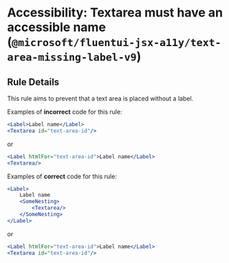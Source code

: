 # Accessibility: Textarea must have an accessible name (`@microsoft/fluentui-jsx-a11y/text-area-missing-label-v9`)

<!-- end auto-generated rule header -->

## Rule Details

This rule aims to prevent that a text area is placed without a label.

Examples of **incorrect** code for this rule:

```jsx
<Label>Label name</Label>
<Textarea id="text-area-id"/>
```

or

```jsx
<Label htmlFor="text-area-id">Label name</Label>
<Textarea/>
```

Examples of **correct** code for this rule:

```jsx
<Label>
    Label name
    <SomeNesting>
        <Textarea/>
    </SomeNesting>
</Label>
```

or

```jsx
<Label htmlFor="text-area-id">Label name</Label>
<Textarea id="text-area-id"/>
```
